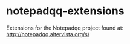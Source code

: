 # notepadqq-extensions
Extensions for the Notepadqq project found at: http://notepadqq.altervista.org/s/
